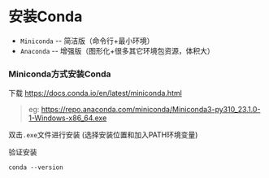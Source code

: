 # 安装Conda

- `Miniconda` -- 简洁版（命令行+最小环境）
- `Anaconda` -- 增强版（图形化+很多其它环境包资源，体积大）

### Miniconda方式安装Conda

下载 https://docs.conda.io/en/latest/miniconda.html

> eg: https://repo.anaconda.com/miniconda/Miniconda3-py310_23.1.0-1-Windows-x86_64.exe

双击`.exe`文件进行安装 (选择安装位置和加入PATH环境变量)

验证安装

```shell
conda --version
```


